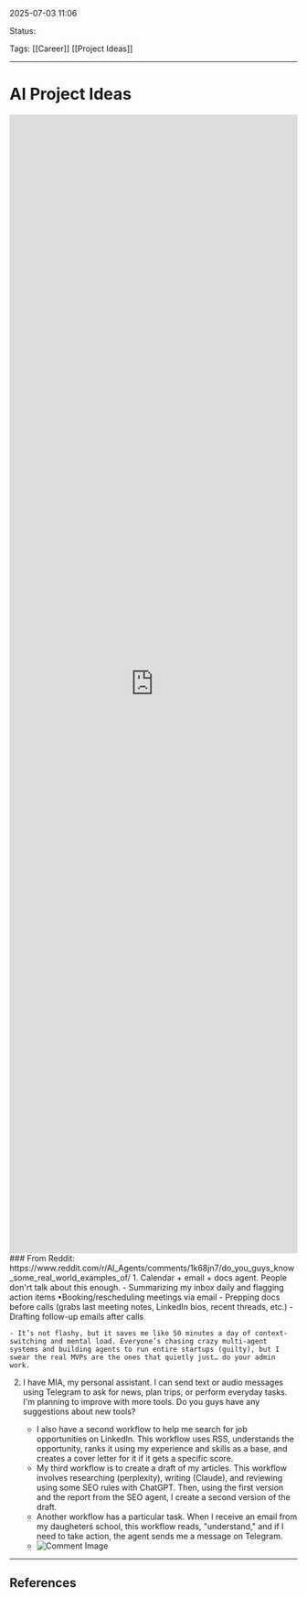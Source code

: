 
2025-07-03 11:06

Status:

Tags: [[Career]] [[Project Ideas]]

---
# AI Project Ideas

<iframe src="https://www.linkedin.com/embed/feed/update/urn:li:share:7346528336283672576" height="1992" width="504" frameborder="0" allowfullscreen="" title="Embedded post"></iframe>
### From Reddit:
https://www.reddit.com/r/AI_Agents/comments/1k68jn7/do_you_guys_know_some_real_world_examples_of/
1. Calendar + email + docs agent. People don'rt talk about this enough.
	- Summarizing my inbox daily and flagging action items •Booking/rescheduling meetings via email
	- Prepping docs before calls (grabs last meeting notes, LinkedIn bios, recent threads, etc.) 
	-  Drafting follow-up emails after calls
	
	- It’s not flashy, but it saves me like 50 minutes a day of context-switching and mental load. Everyone’s chasing crazy multi-agent systems and building agents to run entire startups (guilty), but I swear the real MVPs are the ones that quietly just… do your admin work.

2. I have MIA, my personal assistant. I can send text or audio messages using Telegram to ask for news, plan trips, or perform everyday tasks. I'm planning to improve with more tools. Do you guys have any suggestions about new tools?

	- I also have a second workflow to help me search for job opportunities on LinkedIn. This workflow uses RSS, understands the opportunity, ranks it using my experience and skills as a base, and creates a cover letter for it if it gets a specific score.
	- My third workflow is to create a draft of my articles. This workflow involves researching (perplexity), writing (Claude), and reviewing using some SEO rules with ChatGPT. Then, using the first version and the report from the SEO agent, I create a second version of the draft.
	- Another workflow has a particular task. When I receive an email from my daugheterś school, this workflow reads, "understand," and if I need to take action, the agent sends me a message on Telegram.
	- ![Comment Image](https://preview.redd.it/do-you-guys-know-some-real-world-examples-of-using-ai-agents-v0-hldl551emtwe1.png?width=1442&format=png&auto=webp&s=a0f293e9e3274acc1098cbf44984ba76fea5dd82)

---
## References